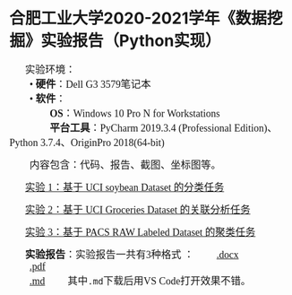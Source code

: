 # 合肥工业大学2020-2021学年《数据挖掘》实验报告（Python实现）<br>
&emsp;&emsp;<font size =4 face=宋体>实验环境：</font><br>
<font size =4 face=宋体>&emsp;&emsp;• <b>硬件</b>：Dell G3 3579笔记本<br>
&emsp;&emsp;•	<b>软件</b>：<br>
		&emsp;&emsp;&emsp;&emsp;<b>OS</b>：Windows 10 Pro N for Workstations<br>
		&emsp;&emsp;&emsp;&emsp;<b>平台工具</b>：PyCharm 2019.3.4 (Professional Edition)、Python 3.7.4、OriginPro 2018(64-bit)<br>
</font>

<font size =4 face=宋体>&emsp;&emsp;内容包含：代码、报告、截图、坐标图等。<br>
</font>


&emsp;&emsp;<font size =4 face=宋体>[实验 1：基于 UCI soybean Dataset 的分类任务](https://github.com/25thengineer/Data_Mining_Experiment/tree/master/code/H1_1)</font><br>

&emsp;&emsp;<font size =4 face=宋体>[实验 2：基于 UCI Groceries Dataset 的关联分析任务](https://github.com/25thengineer/Data_Mining_Experiment/tree/master/code/H2_2)</font><br>

&emsp;&emsp;<font size =4 face=宋体>[实验 3：基于 PACS RAW Labeled Dataset 的聚类任务](https://github.com/25thengineer/Data_Mining_Experiment/tree/master/code/H3)</font><br>

&emsp;&emsp;<font size =4 face=宋体><b>实验报告</b>：实验报告一共有3种格式 ：
&emsp;&emsp;[.docx](https://github.com/25thengineer/Data_Mining_Experiment/blob/master/reports/2017218007%E6%96%87%E5%8D%8E_%E6%95%B0%E6%8D%AE%E6%8C%96%E6%8E%98__%E5%AE%9E%E9%AA%8C%E6%8A%A5%E5%91%8A.docx)<br>
&emsp;&emsp;[.pdf](https://github.com/25thengineer/Data_Mining_Experiment/blob/master/reports/2017218007%E6%96%87%E5%8D%8E_%E6%95%B0%E6%8D%AE%E6%8C%96%E6%8E%98__%E5%AE%9E%E9%AA%8C%E6%8A%A5%E5%91%8A.pdf)<br>
&emsp;&emsp;[.md](https://github.com/25thengineer/Data_Mining_Experiment/blob/master/reports/%E5%90%88%E8%82%A5%E5%B7%A5%E4%B8%9A%E5%A4%A7%E5%AD%A62020-2021%E5%AD%A6%E5%B9%B4%E3%80%8A%E6%95%B0%E6%8D%AE%E6%8C%96%E6%8E%98%E3%80%8B%E5%AE%9E%E9%AA%8C%E6%8A%A5%E5%91%8A%EF%BC%88Python%E5%AE%9E%E7%8E%B0%EF%BC%89.md)
&emsp;&emsp;其中```.md```下载后用VS Code打开效果不错。</font><br>